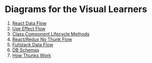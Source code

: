 # Diagrams for the Visual Learners

1. [React Data Flow][react-data-flow]
2. [Use Effect Flow][use-effect-flow]
3. [Class Component Lifecycle Methods][class-component-lifecycle]
4. [React/Redux No Thunk Flow][react-redux-nothunk]
5. [Fullstack Data Flow][fullstack-data-flow]
6. [DB Schemas][db-schemas]
7. [How Thunks Work][how-thunks-work]

[react-data-flow]: ./assets/react-data-flow.png
[use-effect-flow]: ./assets/use-effect-flow.png
[class-component-lifecycle]: ./class-component-lifecycle.png
[react-redux-nothunk]: ./assets/react-redux-nothunk.png
[fullstack-data-flow]: https://drive.google.com/drive/u/1/folders/130zMBDw7_1gRsM65OPF1BlxAHGRnpUJG
[how-thunks-work]: https://drive.google.com/drive/u/1/folders/130zMBDw7_1gRsM65OPF1BlxAHGRnpUJG
[db-schemas]: https://drive.google.com/drive/u/1/folders/130zMBDw7_1gRsM65OPF1BlxAHGRnpUJG
